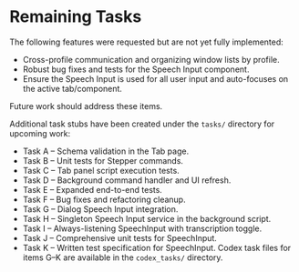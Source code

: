 # Remaining Tasks

The following features were requested but are not yet fully implemented:

- Cross-profile communication and organizing window lists by profile.
- Robust bug fixes and tests for the Speech Input component.
- Ensure the Speech Input is used for all user input and auto-focuses on the active tab/component.

Future work should address these items.

Additional task stubs have been created under the `tasks/` directory for upcoming work:
- Task A – Schema validation in the Tab page.
- Task B – Unit tests for Stepper commands.
- Task C – Tab panel script execution tests.
- Task D – Background command handler and UI refresh.
- Task E – Expanded end-to-end tests.
- Task F – Bug fixes and refactoring cleanup.
- Task G – Dialog Speech Input integration.
- Task H – Singleton Speech Input service in the background script.
- Task I – Always-listening SpeechInput with transcription toggle.
- Task J – Comprehensive unit tests for SpeechInput.
- Task K – Written test specification for SpeechInput.
Codex task files for items G–K are available in the `codex_tasks/` directory.
